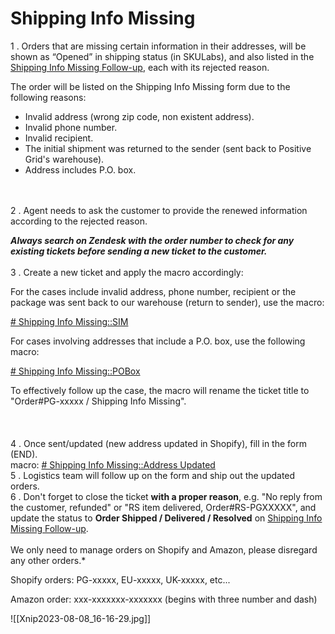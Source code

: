 # Shipping Info Missing

1 . Orders that are missing certain information in their addresses, will be shown as “Opened” in shipping status (in SKULabs), and also listed in the [Shipping Info Missing Follow-up](https://docs.google.com/spreadsheets/d/1JGEB4lF3NW7xdm78EnAu3EREmbbfI07jiRqdN3u9QWw/edit?usp=sharing), each with its rejected reason.  

The order will be listed on the Shipping Info Missing form due to the following reasons:

- Invalid address (wrong zip code, non existent address).
- Invalid phone number.
- Invalid recipient. 
- The initial shipment was returned to the sender (sent back to Positive Grid's warehouse). 
- Address includes P.O. box.
<br>
<br>
2 . Agent needs to ask the customer to provide the renewed information according to the rejected reason. 

***Always search on Zendesk with the order number to check for any existing tickets before sending a new ticket to the customer.***
<br>
<br>
3 . Create a new ticket and apply the macro accordingly:

For the cases include invalid address, phone number, recipient or the package was sent back to our warehouse (return to sender), use the macro:

 <u># Shipping Info Missing::SIM</u>

For cases involving addresses that include a P.O. box, use the following macro:

<u># Shipping Info Missing::POBox</u>

To effectively follow up the case, the macro will rename the ticket title to "Order#PG-xxxxx / Shipping Info Missing".
<br>   
<br>   
4 . Once sent/updated (new address updated in Shopify), fill in the form (END).  
macro: <u># Shipping Info Missing::Address Updated</u>
   <br>
5 . Logistics team will follow up on the form and ship out the updated orders.
<br>
6 . Don't forget to close the ticket **with a proper reason**, e.g. "No reply from the customer, refunded" or "RS item delivered, Order#RS-PGXXXXX", and update the status to **Order Shipped / Delivered / Resolved** on [Shipping Info Missing Follow-up](https://docs.google.com/spreadsheets/d/1JGEB4lF3NW7xdm78EnAu3EREmbbfI07jiRqdN3u9QWw/edit?usp=sharing). 
<br>
<br>
We only need to manage orders on Shopify and Amazon, please disregard any other orders.*

Shopify orders: PG-xxxxx, EU-xxxxx, UK-xxxxx, etc...

Amazon order: xxx-xxxxxxx-xxxxxxx 
(begins with three number and dash)


![[Xnip2023-08-08_16-16-29.jpg]]